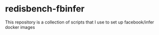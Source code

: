 # redisbench-fbinfer
This repository is a collection of scripts that I use to set up facebook/infer docker images
